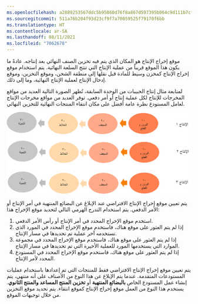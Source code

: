 ```yaml
---
ms.openlocfilehash: a2889253567ddc5b95860d76f8a867d597395b064c9d111b7cf759e67763a11b
ms.sourcegitcommit: 511a76b204f93d23cf9f7a70059525f79170f6bb
ms.translationtype: HT
ms.contentlocale: ar-SA
ms.lasthandoff: 08/11/2021
ms.locfileid: "7062678"
---
```


موقع إخراج الإنتاج هو المكان الذي يتم فيه تخزين الصنف النهائي بعد إنتاجه. عادةً ما يكون هذا الموقع قريباً من عملية الإنتاج التي تنتج السلعة النهائية. يتم استخدام موقع إخراج الإنتاج كمخزن وسيط للمادة قبل نقلها إلى منطقة الشحن، وموقع التخزين، وموقع إدخال الإنتاج لعملية الإنتاج النهائية، وما إلى ذلك.

لمتابعة مثال إنتاج الحبيبات من الوحدة السابقة، تُظهر الصورة التالية العديد من مواقع المخرجات للإنتاج لكل عملية إنتاج أو أمر دفعي. توفر العديد من مواقع مخرجات الإنتاج لعامل المستودع نظرة عامة أفضل على مكان انتقاء المنتجات النهائية للتخزين النهائي.

[![رسم تخطيطي يوضح العديد من مواقع مخرجات الإنتاج.](../media/output-location.png)](../media/output-location.png#lightbox) 

يتم تعيين موقع إخراج الإنتاج الافتراضي عند الإبلاغ عن البضائع المنتهية في أمر الإنتاج أو الأمر الدفعي. يتم استخدام التدرج الهرمي التالي لتحديد موقع الإخراج هذا:

1.  استخدم موقع الإخراج المحدد في أمر الإنتاج أو رأس الأمر الدفعي.
2.  إذا لم يتم العثور على موقع هناك، فاستخدم موقع الإخراج المحدد في المورد الذي تستخدمه آخر عملية تم تحديدها في مسار الإنتاج.
3.  إذا لم يتم العثور على موقع هناك، فاستخدم موقع الإخراج المحدد في مجموعة الموارد التي يستخدمها المورد للعملية الأخيرة التي تم تحديدها في مسار الإنتاج.
4.  إذا لم يتم العثور على موقع هناك، فاستخدم موقع الإخراج المحدد في المستودع المحدد لأمر الإنتاج.

يتم تعيين موقع إخراج الإنتاج الافتراضي فقط للمنتجات التي تم إعدادها باستخدام عمليات المستودعات المتقدمة. عندما يتم الإبلاغ عن هذا النوع من الأصناف على أنه منتهي، يتم إنشاء عمل المستودع الخاص **بالبضائع المنتهية** أو **‏‫تخزين المنتج المساعد والمنتج الثانوي‬**. يستخدم هذا النوع من العمل موقع إخراج الإنتاج كموقع انتقاء. يتم تحديد موقع التخزين من خلال توجيهات الموقع.